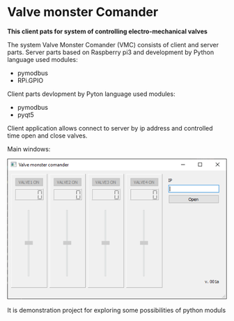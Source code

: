 # Valve monster Comander 

**This client pats for system of controlling electro-mechanical valves**

The system Valve Monster Comander (VMC) consists of client and server parts.
Server parts based on Raspberry pi3 and development by Python language used modules:

* pymodbus
* RPi.GPIO

Client parts devlopment by Pyton language used modules:

* pymodbus
* pyqt5

Client application allows connect to server by ip address and controlled time open and close valves.

Main windows:

![main windows](img/mainwindow.png) 

It is demonstration project for exploring some possibilities of python moduls
  

